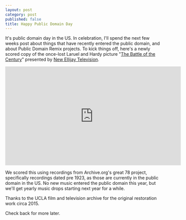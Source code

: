 ```yaml
---
layout: post
category: post
published: false
title: Happy Public Domain Day
---
```

It's public domain day in the US. In celebration, I'll spend the next few weeks post about things that have recently entered the public domain, and about Public Domain Remix projects. To kick things off, here's a newly scored copy of the once-lost Laruel and Hardy picture "[The Battle of the Century](https://vod.newellijay.tv/w/qK49WdrPMcZbjxhhsDNv5m)" presented by [New Ellijay Television](https://newellijay.tv). 

<iframe title="The Battle of the Century (1927) - Laurel and Hardy" src="https://vod.newellijay.tv/videos/embed/c85e40f2-817c-4e91-ad42-3b58ec8165d0" allowfullscreen="" sandbox="allow-same-origin allow-scripts allow-popups" width="560" height="315" frameborder="0"></iframe>

We scored this using recordings from Archive.org's great 78 project, specifically recordings dated pre 1923, as those are currently in the public domain in the US. No new music entered the public domain this year, but we'll get yearly music drops starting next year for a while. 

Thanks to the UCLA film and television archive for the original restoration work circa 2015. 

Check back for more later.